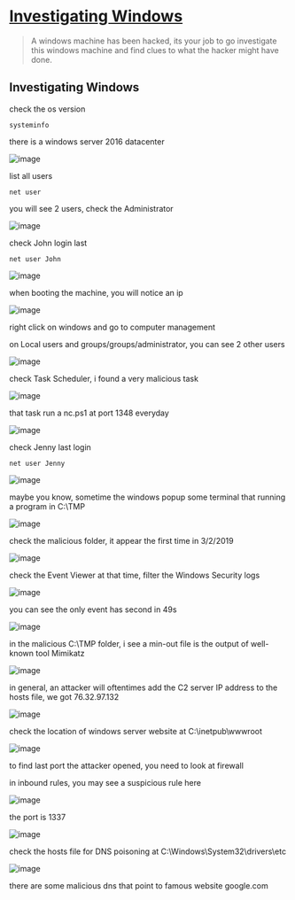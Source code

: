 # [Investigating Windows](https://tryhackme.com/room/investigatingwindows)

> A windows machine has been hacked, its your job to go investigate this windows machine and find clues to what the hacker might have done.

## Investigating Windows

check the os version

```
systeminfo
```

there is a windows server 2016 datacenter

![image](https://github.com/lucthienphong1120/TryHackMe-CTF/assets/90561566/d4f193ff-0717-416c-b609-bed07a1de739)

list all users

```
net user
```

you will see 2 users, check the Administrator

![image](https://github.com/lucthienphong1120/TryHackMe-CTF/assets/90561566/e733b92f-f697-4f0d-98c7-a4a7da15fd3f)

check John login last

```
net user John
```

![image](https://github.com/lucthienphong1120/TryHackMe-CTF/assets/90561566/57090330-6d9a-41c7-8d70-68f2c3bc6e3d)

when booting the machine, you will notice an ip

![image](https://github.com/lucthienphong1120/TryHackMe-CTF/assets/90561566/69401b8d-abbd-48af-86a3-acd01ff32ddb)

right click on windows and go to computer management

on Local users and groups/groups/administrator, you can see 2 other users

![image](https://github.com/lucthienphong1120/TryHackMe-CTF/assets/90561566/dae51dcc-1d0e-46b2-8686-27d57ca536ca)

check Task Scheduler, i found a very malicious task

![image](https://github.com/lucthienphong1120/TryHackMe-CTF/assets/90561566/5ab4bd65-058f-4be6-a37f-5231768a81da)

that task run a nc.ps1 at port 1348 everyday

![image](https://github.com/lucthienphong1120/TryHackMe-CTF/assets/90561566/8d7c8104-e2fc-4c67-9f89-1ac2042acf5b)

check Jenny last login

```
net user Jenny
```

![image](https://github.com/lucthienphong1120/TryHackMe-CTF/assets/90561566/d8399983-9046-41e6-801c-f76c2dd8e4de)

maybe you know, sometime the windows popup some terminal that running a program in C:\TMP

![image](https://github.com/lucthienphong1120/TryHackMe-CTF/assets/90561566/466d79b1-6466-4ec5-a280-b8d9b1cf0b6c)

check the malicious folder, it appear the first time in 3/2/2019

![image](https://github.com/lucthienphong1120/TryHackMe-CTF/assets/90561566/e011882f-5093-4a67-beda-5a4df5929533)

check the Event Viewer at that time, filter the Windows Security logs

![image](https://github.com/lucthienphong1120/TryHackMe-CTF/assets/90561566/edfe8817-9999-4f40-8c22-90cca901064b)

you can see the only event has second in 49s

![image](https://github.com/lucthienphong1120/TryHackMe-CTF/assets/90561566/d880fcfc-5643-4a07-82ea-94cff772d178)

in the malicious C:\TMP folder, i see a min-out file is the output of well-known tool Mimikatz

![image](https://github.com/lucthienphong1120/TryHackMe-CTF/assets/90561566/083f3789-ca60-48ed-b7f8-6b3461a7d353)

in general, an attacker will oftentimes add the C2 server IP address to the hosts file, we got 76.32.97.132

![image](https://github.com/lucthienphong1120/TryHackMe-CTF/assets/90561566/85fe53ea-42b6-44d5-9e14-4214b4da5459)

check the location of windows server website at C:\inetpub\wwwroot

![image](https://github.com/lucthienphong1120/TryHackMe-CTF/assets/90561566/89849999-07b3-4179-a11d-67ff5c05e6f3)

to find last port the attacker opened, you need to look at firewall

in inbound rules, you may see a suspicious rule here

![image](https://github.com/lucthienphong1120/TryHackMe-CTF/assets/90561566/6254b839-fa0d-45e9-becb-74e7ed2fae96)

the port is 1337

![image](https://github.com/lucthienphong1120/TryHackMe-CTF/assets/90561566/f8a30d2d-c100-40f4-ad9b-344aae5c5deb)

check the hosts file for DNS poisoning at C:\Windows\System32\drivers\etc

![image](https://github.com/lucthienphong1120/TryHackMe-CTF/assets/90561566/85fe53ea-42b6-44d5-9e14-4214b4da5459)

there are some malicious dns that point to famous website google.com
